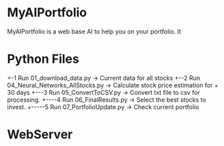 # MyAIPortfolio

MyAIPortfolio is a web base AI to help you on your portfolio.
It 

# Python Files
+-1 Run 01_download_data.py -> Current data for all stocks
+--2 Run 04_Neural_Networks_AllStocks.py -> Calculate stock price estimation for + 30 days
+---3 Run 05_ConvertToCSV.py -> Convert txt file to csv for processing. 
+----4 Run 06_FinalResults.py -> Select the best stocks to invest. 
+-----5 Run 07_PortfolioUpdate.py -> Check current portfolio

# WebServer